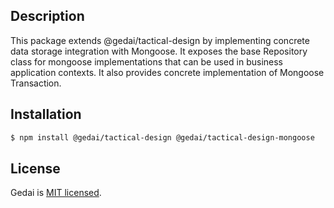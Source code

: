 ## Description

This package extends @gedai/tactical-design by implementing concrete data storage integration with Mongoose. It exposes the base Repository class for mongoose implementations that can be used in business application contexts. It also provides concrete implementation of Mongoose Transaction.

## Installation

```bash
$ npm install @gedai/tactical-design @gedai/tactical-design-mongoose
```

## License

Gedai is [MIT licensed](LICENSE).
